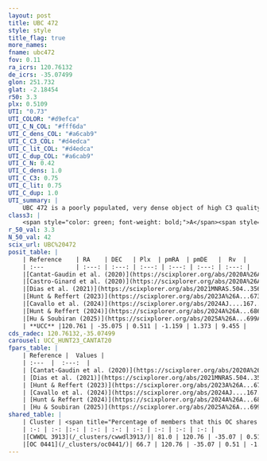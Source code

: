 ```yaml
---
layout: post
title: UBC 472
style: style
title_flag: true
more_names: 
fname: ubc472
fov: 0.11
ra_icrs: 120.76132
de_icrs: -35.07499
glon: 251.732
glat: -2.18454
r50: 3.3
plx: 0.5109
UTI: "0.73"
UTI_COLOR: "#d9efca"
UTI_C_N_COL: "#fff6da"
UTI_C_dens_COL: "#a6cab9"
UTI_C_C3_COL: "#d4edca"
UTI_C_lit_COL: "#d4edca"
UTI_C_dup_COL: "#a6cab9"
UTI_C_N: 0.42
UTI_C_dens: 1.0
UTI_C_C3: 0.75
UTI_C_lit: 0.75
UTI_C_dup: 1.0
UTI_summary: |
    UBC 472 is a poorly populated, very dense object of high C3 quality. It is well-studied in the literature. This object shares a large percentage of members with 2 later reported entries.
class3: |
    <span style="color: green; font-weight: bold;">A</span><span style="color: #FFC300; font-weight: bold;">B</span>
r_50_val: 3.3
N_50_val: 42
scix_url: UBC%20472
posit_table: |
    | Reference    | RA    | DEC   | Plx  | pmRA  | pmDE   |  Rv  |
    | :---         | :---: | :---: | :---: | :---: | :---: | :---: |
    |[Cantat-Gaudin et al. (2020)](https://scixplorer.org/abs/2020A%26A...640A...1C) | 120.76 | -35.07 | 0.485 | -1.204 | 1.334 | -- |
    |[Castro-Ginard et al. (2020)](https://scixplorer.org/abs/2020A%26A...635A..45C) | 120.747 | -35.082 | 0.484 | -1.194 | 1.31 | -- |
    |[Dias et al. (2021)](https://scixplorer.org/abs/2021MNRAS.504..356D) | 120.751 | -35.092 | 0.477 | -1.183 | 1.308 | 9.117 |
    |[Hunt & Reffert (2023)](https://scixplorer.org/abs/2023A%26A...673A.114H) | 120.759 | -35.063 | 0.512 | -1.161 | 1.337 | 9.45 |
    |[Cavallo et al. (2024)](https://scixplorer.org/abs/2024AJ....167...12C) | 120.767 | -35.083 | 0.515 | -- | -- | -- |
    |[Hunt & Reffert (2024)](https://scixplorer.org/abs/2024A%26A...686A..42H) | 120.759 | -35.063 | 0.512 | -1.161 | 1.337 | 9.45 |
    |[Hu & Soubiran (2025)](https://scixplorer.org/abs/2025A%26A...699A.246H) | 120.767 | -35.083 | -- | -- | -- | -- |
    | **UCC** |120.761 | -35.075 | 0.511 | -1.159 | 1.373 | 9.455 | 
cds_radec: 120.76132,-35.07499
carousel: UCC_HUNT23_CANTAT20
fpars_table: |
    | Reference |  Values |
    | :---  |  :---:  |
    | [Cantat-Gaudin et al. (2020)](https://scixplorer.org/abs/2020A%26A...640A...1C) | `AVNN=1.58, DMNN=11.48, AgeNN=9.33` |
    | [Dias et al. (2021)](https://scixplorer.org/abs/2021MNRAS.504..356D) | `Av=2.362, Dist=1932, logage=8.915, [Fe/H]=-0.18` |
    | [Hunt & Reffert (2023)](https://scixplorer.org/abs/2023A%26A...673A.114H) | `AV50=2.198, diffAV50=1.693, MOD50=11.315, logAge50=8.743` |
    | [Cavallo et al. (2024)](https://scixplorer.org/abs/2024AJ....167...12C) | `AV50=2.27, dMod50=11.21, logAge50=8.94, [Fe/H]50=0.08` |
    | [Hunt & Reffert (2024)](https://scixplorer.org/abs/2024A%26A...686A..42H) | `MassJ=360.279` |
    | [Hu & Soubiran (2025)](https://scixplorer.org/abs/2025A%26A...699A.246H) | `MA22=-0.08, MA23f=-0.24, MA23g=-0.17, MZ23=-0.31, MK24=-0.21, MF24=-0.21` |
shared_table: |
    | Cluster | <span title="Percentage of members that this OC shares with the ones listed">%</span>   | RA   | DEC   | Plx   | pmRA  | pmDE  | Rv | UTI |
    | :-: | :-: |:-: | :-: | :-: | :-: | :-: | :-: | :-: |
    |[CWWDL 3913](/_clusters/cwwdl3913/)| 81.0 | 120.76 | -35.07 | 0.51 | -1.16 | 1.34 | 9.46 |0.01 |
    |[OC 0441](/_clusters/oc0441/)| 66.7 | 120.76 | -35.07 | 0.51 | -1.16 | 1.35 | 9.46 |0.0 |
---
```

